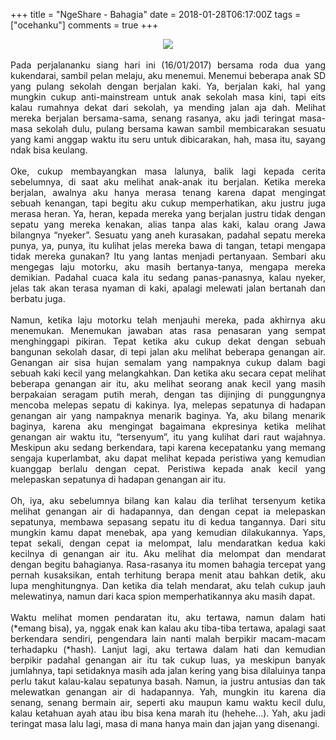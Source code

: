 +++
title = "NgeShare - Bahagia"
date = 2018-01-28T06:17:00Z
tags = ["ocehanku"]
comments = true
+++

<center><img border="0" data-original-height="600" data-original-width="1200" src="https://2.bp.blogspot.com/-NsGo7RbANm4/XDUofkHCtCI/AAAAAAAASyI/qweTXhDaN8wIMsntSeSNCS1y_wCCHnPhgCLcBGAs/s1600/story.png" /></center><br /><div style="text-align: justify;">Pada perjalananku siang hari ini (16/01/2017) bersama roda dua yang kukendarai, sambil pelan melaju, aku menemui. Menemui beberapa anak SD yang pulang sekolah dengan berjalan kaki. Ya, berjalan kaki, hal yang mungkin cukup anti-mainstream untuk anak sekolah masa kini, tapi eits kalau rumahnya dekat dari sekolah, ya mending jalan aja dah. Melihat mereka berjalan bersama-sama, senang rasanya, aku jadi teringat masa-masa sekolah dulu, pulang bersama kawan sambil membicarakan sesuatu yang kami anggap waktu itu seru untuk dibicarakan, hah, masa itu, sayang ndak bisa keulang.<br /><br />
Oke, cukup membayangkan masa lalunya, balik lagi kepada cerita sebelumnya, di saat aku melihat anak-anak itu berjalan. Ketika mereka berjalan, awalnya aku hanya merasa tenang karena dapat mengingat sebuah kenangan, tapi begitu aku cukup memperhatikan, aku justru juga merasa heran. Ya, heran, kepada mereka yang berjalan justru tidak dengan sepatu yang mereka kenakan, alias tanpa alas kaki, kalau orang Jawa bilangnya “nyeker”. Sesuatu yang aneh kurasakan, padahal sepatu mereka punya, ya, punya, itu kulihat jelas mereka bawa di tangan, tetapi mengapa tidak mereka gunakan? Itu yang lantas menjadi pertanyaan. Sembari aku mengegas laju motorku, aku masih bertanya-tanya, mengapa mereka demikian. Padahal cuaca kala itu sedang panas-panasnya, kalau nyeker, jelas tak akan terasa nyaman di kaki, apalagi melewati jalan bertanah dan berbatu juga.<br /><br />
Namun, ketika laju motorku telah menjauhi mereka, pada akhirnya aku menemukan. Menemukan jawaban atas rasa penasaran yang sempat menghinggapi pikiran. Tepat ketika aku cukup dekat dengan sebuah bangunan sekolah dasar, di tepi jalan aku melihat beberapa genangan air. Genangan air sisa hujan semalam yang nampaknya cukup dalam bagi sebuah kaki kecil yang melangkahkan. Dan ketika aku secara cepat melihat beberapa genangan air itu, aku melihat seorang anak kecil yang masih berpakaian seragam putih merah, dengan tas dijinjing di punggungnya mencoba melepas sepatu di kakinya. Iya, melepas sepatunya di hadapan genangan air yang nampaknya menarik baginya. Ya, aku bilang menarik baginya, karena aku mengingat bagaimana ekpresinya ketika melihat genangan air waktu itu, “tersenyum”, itu yang kulihat dari raut wajahnya. Meskipun aku sedang berkendara, tapi karena kecepatanku yang memang sengaja kuperlambat, aku dapat melihat kepada peristiwa yang kemudian kuanggap berlalu dengan cepat. Peristiwa kepada anak kecil yang melepaskan sepatunya di hadapan genangan air itu.<br /><br />
Oh, iya, aku sebelumnya bilang kan kalau dia terlihat tersenyum ketika melihat genangan air di hadapannya, dan dengan cepat ia melepaskan sepatunya, membawa sepasang sepatu itu di kedua tangannya. Dari situ mungkin kamu dapat menebak, apa yang kemudian dilakukannya. Yaps, tepat sekali, dengan cepat ia melompat, lalu mendaratkan kedua kaki kecilnya di genangan air itu. Aku melihat dia melompat dan mendarat dengan begitu bahagianya. Rasa-rasanya itu momen bahagia tercepat yang pernah kusaksikan, entah terhitung berapa menit atau bahkan detik, aku lupa menghitungnya. Dan ketika dia telah mendarat, aku telah cukup jauh melewatinya, namun dari kaca spion memperhatikannya aku masih dapat.<br /><br />
Waktu melihat momen pendaratan itu, aku tertawa, namun dalam hati (*emang bisa), ya, nggak enak kan kalau aku tiba-tiba tertawa, apalagi saat berkendara sendiri, pengendara lain nanti malah berpikir macam-macam terhadapku (*hash). Lanjut lagi, aku tertawa dalam hati dan kemudian berpikir padahal genangan air itu tak cukup luas, ya meskipun banyak jumlahnya, tapi setidaknya masih ada jalan kering yang bisa dilaluinya tanpa perlu takut kalau-kalau sepatunya basah. Namun, ia justru antusias dan tak melewatkan genangan air di hadapannya. Yah, mungkin itu karena dia senang, senang bermain air, seperti aku maupun kamu waktu kecil dulu, kalau ketahuan ayah atau ibu bisa kena marah itu (hehehe...). Yah, aku jadi teringat masa lalu lagi, masa di mana hanya main dan jajan yang disenangi.</div>
